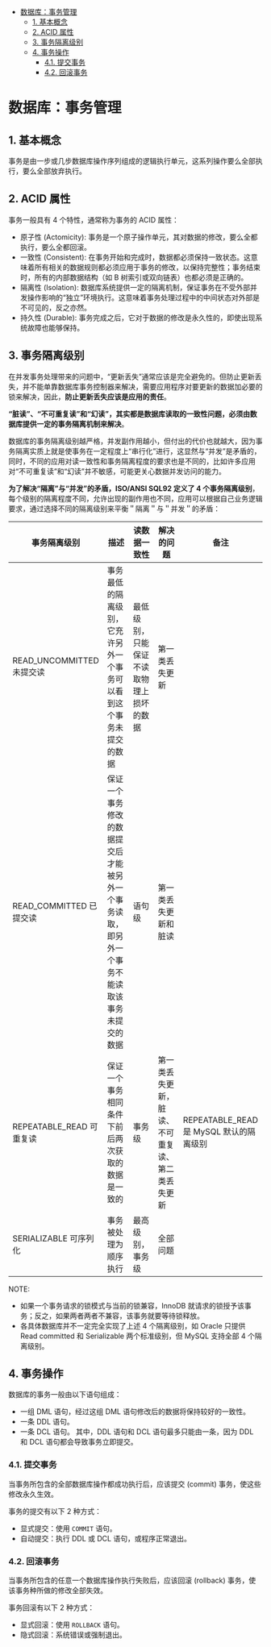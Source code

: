 - [数据库：事务管理](#数据库事务管理)
  - [1. 基本概念](#1-基本概念)
  - [2. ACID 属性](#2-acid-属性)
  - [3. 事务隔离级别](#3-事务隔离级别)
  - [4. 事务操作](#4-事务操作)
    - [4.1. 提交事务](#41-提交事务)
    - [4.2. 回滚事务](#42-回滚事务)

# 数据库：事务管理

## 1. 基本概念

事务是由一步或几步数据库操作序列组成的逻辑执行单元，这系列操作要么全部执行，要么全部放弃执行。

## 2. ACID 属性

事务一般具有 4 个特性，通常称为事务的 ACID 属性：
- 原子性 (Actomicity): 事务是一个原子操作单元，其对数据的修改，要么全都执行，要么全都回滚。
- 一致性 (Consistent): 在事务开始和完成时，数据都必须保持一致状态。这意味着所有相关的数据规则都必须应用于事务的修改，以保持完整性；事务结束时，所有的内部数据结构（如 B 树索引或双向链表）也都必须是正确的。
- 隔离性 (Isolation): 数据库系统提供一定的隔离机制，保证事务在不受外部并发操作影响的“独立”环境执行。这意味着事务处理过程中的中间状态对外部是不可见的，反之亦然。
- 持久性 (Durable): 事务完成之后，它对于数据的修改是永久性的，即使出现系统故障也能够保持。

## 3. 事务隔离级别

在并发事务处理带来的问题中，“更新丢失”通常应该是完全避免的。但防止更新丢失，并不能单靠数据库事务控制器来解决，需要应用程序对要更新的数据加必要的锁来解决，因此，**防止更新丢失应该是应用的责任**。

**“脏读”、“不可重复读”和“幻读”，其实都是数据库读取的一致性问题，必须由数据库提供一定的事务隔离机制来解决**。

数据库的事务隔离级别越严格，并发副作用越小，但付出的代价也就越大，因为事务隔离实质上就是使事务在一定程度上“串行化”进行，这显然与“并发”是矛盾的，同时，不同的应用对读一致性和事务隔离程度的要求也是不同的，比如许多应用对“不可重复读”和“幻读”并不敏感，可能更关心数据并发访问的能力。

**为了解决“隔离”与“并发”的矛盾，ISO/ANSI SQL92 定义了 4 个事务隔离级别**，每个级别的隔离程度不同，允许出现的副作用也不同，应用可以根据自己业务逻辑要求，通过选择不同的隔离级别来平衡＂隔离＂与＂并发＂的矛盾：

| 事务隔离级别             | 描述                                                         | 读数据一致性                             | 解决的问题                                       | 备注                                 |
| ------------------------ | ------------------------------------------------------------ | ---------------------------------------- | ------------------------------------------------ | ------------------------------------ |
| READ_UNCOMMITTED 未提交读 | 事务最低的隔离级别，它充许另外一个事务可以看到这个事务未提交的数据 | 最低级别，只能保证不读取物理上损坏的数据 | 第一类丢失更新                                   |                                      |
| READ_COMMITTED  已提交读  | 保证一个事务修改的数据提交后才能被另外一个事务读取，即另外一个事务不能读取该事务未提交的数据 | 语句级                                   | 第一类丢失更新和脏读                             |                                      |
| REPEATABLE_READ   可重复读 | 保证一个事务相同条件下前后两次获取的数据是一致的             | 事务级                                   | 第一类丢失更新，脏读、不可重复读、第二类丢失更新 | REPEATABLE_READ 是 MySQL 默认的隔离级别 |
| SERIALIZABLE            可序列化 | 事务被处理为顺序执行                                         | 最高级别，事务级                         | 全部问题                                         |                                      |

NOTE:
- 如果一个事务请求的锁模式与当前的锁兼容，InnoDB 就请求的锁授予该事务；反之，如果两者两者不兼容，该事务就要等待锁释放。	
- 各具体数据库并不一定完全实现了上述 4 个隔离级别，如 Oracle 只提供 Read committed 和 Serializable 两个标准级别，但 MySQL 支持全部 4 个隔离级别。

## 4. 事务操作

数据库的事务一般由以下语句组成：
- 一组 DML 语句，经过这组 DML 语句修改后的数据将保持较好的一致性。
- 一条 DDL 语句。
- 一条 DCL 语句。
其中，DDL 语句和 DCL 语句最多只能由一条，因为 DDL 和 DCL 语句都会导致事务立即提交。

### 4.1. 提交事务

当事务所包含的全部数据库操作都成功执行后，应该提交 (commit) 事务，使这些修改永久生效。

事务的提交有以下 2 种方式：
- 显式提交：使用 `COMMIT` 语句。
- 自动提交：执行 DDL 或 DCL 语句，或程序正常退出。

### 4.2. 回滚事务

当事务所包含的任意一个数据库操作执行失败后，应该回滚 (rollback) 事务，使该事务种所做的修改全部失效。

事务回滚有以下 2 种方式：
- 显式回滚：使用 `ROLLBACK` 语句。
- 隐式回滚：系统错误或强制退出。
